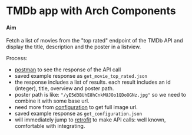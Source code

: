 TMDb app with Arch Components
=============================

#### Aim
Fetch a list of movies from the "top rated" endpoint of the TMDb API and display the title, description and the poster in a listview.

Process:

- [postman](https://www.getpostman.com/apps) to see the response of the API call
- saved example response as `get_movie_top_rated.json`
- the response includes a list of results. each result includes an id (integer), title, overview and poster path.
- poster path is like: `"/yE5d3BUhE8hCnkMUJOo1QDoOGNz.jpg"` so we need to combine it with some base url.
- need more from [configuration](https://developers.themoviedb.org/3/configuration/get-api-configuration) to get full image url.
- saved example response as `get_configuration.json`
- will immediately jump to [retrofit](http://square.github.io/retrofit/) to make API calls: well known, comfortable with integrating.
